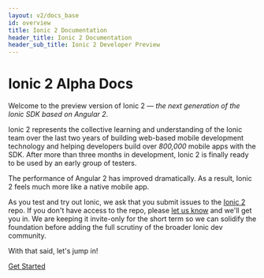 ```yaml
---
layout: v2/docs_base
id: overview
title: Ionic 2 Documentation
header_title: Ionic 2 Documentation
header_sub_title: Ionic 2 Developer Preview
---
```

<h1 class="title">Ionic 2 Alpha Docs</h1>


Welcome to the preview version of Ionic 2 &mdash; *the next generation of the Ionic SDK based on Angular 2*.

Ionic 2 represents the collective learning and understanding of the Ionic team over the last two years of building web-based mobile development technology and helping developers build over *800,000* mobile apps with the SDK. After more than three months in development, Ionic 2 is finally ready to be used by an early group of testers.

The performance of Angular 2 has improved dramatically. As a result, Ionic 2 feels much more like a native mobile app.

As you test and try out Ionic, we ask that you submit issues to the [Ionic 2](https://github.com/driftyco/ionic2) repo. If you don't have access to the repo, please [let us know](mailto:max@ionic.io) and we'll get you in. We are keeping it invite-only for the short term so we can solidify the foundation before adding the full scrutiny of the broader Ionic dev community.

With that said, let's jump in!

<a href="guide/" class="btn btn-primary">Get Started</a>
